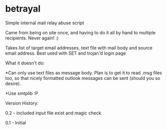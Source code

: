 # betrayal
Simple internal mail relay abuse script

Came from being on site once, and having to do it all by hand to multiple recipients. Never again! :)

Takes list of target email addresses, text file with mail body
and source email address. Best used with SET and trojan'd login page

What it doesn't do: 

*Can only use text files as message body. Plan is to get it to read .msg files too, so that nicely formatted outlook messages can be sent (should you so desire).

*Use smtplib :P

Version History:

0.2 - included input file exist and magic check

0.1 - Initial
